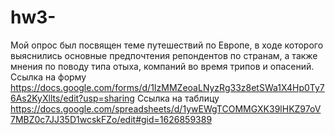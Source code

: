 # hw3-
Мой опрос был посвящен теме путешествий по Европе, в ходе которого выяснились основные предпочтения репондентов по странам, а также мнения по поводу типа отыха, компаний во время трипов и опасений.
 Ссылка на форму https://docs.google.com/forms/d/1IzMMZeoaLNyzRg33z8etSWa1X4Hp0Ty76As2KyXllts/edit?usp=sharing
 Ссылка на таблицу https://docs.google.com/spreadsheets/d/1ywEWgTCOMMGXK39lHKZ97oV7MBZ0c7JJ35D1wcskFZo/edit#gid=1626859389
